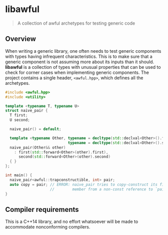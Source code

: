 # libawful

> A collection of awful archetypes for testing generic code

## Overview
When writing a generic library, one often needs to test generic components with
types having infrequent characteristics. This is to make sure that a generic
component is not assuming more about its inputs than it should. __libawful__
is a collection of types with unusual properties that can be used to check for
corner cases when implementing generic components. The project contains a single
header, `<awful.hpp>`, which defines all the archetypes.

```c++
#include <awful.hpp>
#include <utility>

template <typename T, typename U>
struct naive_pair {
  T first;
  U second;

  naive_pair() = default;

  template <typename Other, typename = decltype(std::declval<Other>().first),
                            typename = decltype(std::declval<Other>().second)>
  naive_pair(Other&& other)
    : first(std::forward<Other>(other).first),
      second(std::forward<Other>(other).second)
  { }
};

int main() {
  naive_pair<awful::trapconstructible, int> pair;
  auto copy = pair; // ERROR: naive_pair tries to copy-construct its first
                    //        member from a non-const reference to `pair.first`.
}
```

## Compiler requirements
This is a C++14 library, and no effort whatsoever will be made to accommodate
nonconforming compilers.
